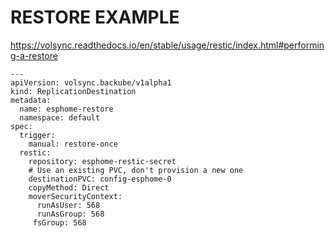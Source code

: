 # RESTORE EXAMPLE

https://volsync.readthedocs.io/en/stable/usage/restic/index.html#performing-a-restore

```
---
apiVersion: volsync.backube/v1alpha1
kind: ReplicationDestination
metadata:
  name: esphome-restore
  namespace: default
spec:
  trigger:
    manual: restore-once
  restic:
    repository: esphome-restic-secret
    # Use an existing PVC, don't provision a new one
    destinationPVC: config-esphome-0
    copyMethod: Direct
    moverSecurityContext:
      runAsUser: 568
      runAsGroup: 568
     fsGroup: 568
```